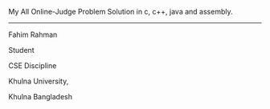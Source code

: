 My All Online-Judge Problem Solution in c, c++, java and assembly.


------------------------------

Fahim Rahman

Student

CSE Discipline

Khulna University,
 
Khulna Bangladesh